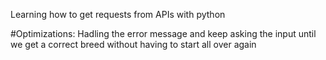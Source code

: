 Learning how to get requests from APIs with python

#Optimizations:
Hadling the error message and keep asking the input until we get a correct breed without having to start all over again
